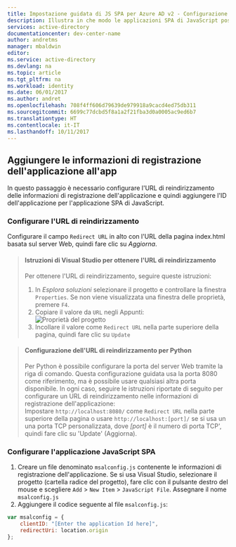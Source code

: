 ```yaml
---
title: Impostazione guidata di JS SPA per Azure AD v2 - Configurazione (ARP) | Microsoft Docs
description: Illustra in che modo le applicazioni SPA di JavaScript possono chiamare un'API che richiede token di accesso dall'endpoint di Azure Active Directory v2 (ARP)
services: active-directory
documentationcenter: dev-center-name
author: andretms
manager: mbaldwin
editor: 
ms.service: active-directory
ms.devlang: na
ms.topic: article
ms.tgt_pltfrm: na
ms.workload: identity
ms.date: 06/01/2017
ms.author: andret
ms.openlocfilehash: 708f4ff606d79639de979918a9cacd4ed75db311
ms.sourcegitcommit: 6699c77dcbd5f8a1a2f21fba3d0a0005ac9ed6b7
ms.translationtype: HT
ms.contentlocale: it-IT
ms.lasthandoff: 10/11/2017
---
```

## <a name="add-the-applications-registration-information-to-your-app"></a>Aggiungere le informazioni di registrazione dell'applicazione all'app

In questo passaggio è necessario configurare l'URL di reindirizzamento delle informazioni di registrazione dell'applicazione e quindi aggiungere l'ID dell'applicazione per l'applicazione SPA di JavaScript.

### <a name="configure-redirect-url"></a>Configurare l'URL di reindirizzamento

Configurare il campo `Redirect URL` in alto con l'URL della pagina index.html basata sul server Web, quindi fare clic su *Aggiorna*.


> #### <a name="visual-studio-instructions-for-obtaining-redirect-url"></a>Istruzioni di Visual Studio per ottenere l'URL di reindirizzamento
> Per ottenere l'URL di reindirizzamento, seguire queste istruzioni:
> 1.    In *Esplora soluzioni* selezionare il progetto e controllare la finestra `Properties`. Se non viene visualizzata una finestra delle proprietà, premere `F4`.
> 2.    Copiare il valore da `URL` negli Appunti:<br/> ![Proprietà del progetto](media/active-directory-singlepageapp-javascriptspa-configure/vs-project-properties-screenshot.png)<br />
> 3.    Incollare il valore come `Redirect URL` nella parte superiore della pagina, quindi fare clic su `Update`

<p/>

> #### <a name="setting-redirect-url-for-python"></a>Configurazione dell'URL di reindirizzamento per Python
> Per Python è possibile configurare la porta del server Web tramite la riga di comando. Questa configurazione guidata usa la porta 8080 come riferimento, ma è possibile usare qualsiasi altra porta disponibile. In ogni caso, seguire le istruzioni riportate di seguito per configurare un URL di reindirizzamento nelle informazioni di registrazione dell'applicazione:<br/>
> Impostare `http://localhost:8080/` come `Redirect URL` nella parte superiore della pagina o usare `http://localhost:[port]/` se si usa un una porta TCP personalizzata, dove *[port]* è il numero di porta TCP', quindi fare clic su 'Update' (Aggiorna).

### <a name="configure-your-javascript-spa-application"></a>Configurare l'applicazione JavaScript SPA

1.  Creare un file denominato `msalconfig.js` contenente le informazioni di registrazione dell'applicazione. Se si usa Visual Studio, selezionare il progetto (cartella radice del progetto), fare clic con il pulsante destro del mouse e scegliere `Add` > `New Item` > `JavaScript File`. Assegnare il nome `msalconfig.js`
2.  Aggiungere il codice seguente al file `msalconfig.js`:

```javascript
var msalconfig = {
    clientID: "[Enter the application Id here]",
    redirectUri: location.origin
};
``` 
